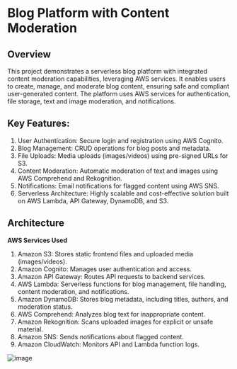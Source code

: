 # Blog Platform with Content Moderation
## Overview
This project demonstrates a serverless blog platform with integrated content moderation capabilities, leveraging AWS services. It enables users to create, manage, and moderate blog content, ensuring safe and compliant user-generated content. The platform uses AWS services for authentication, file storage, text and image moderation, and notifications.

## Key Features:
1. User Authentication: Secure login and registration using AWS Cognito.
2. Blog Management: CRUD operations for blog posts and metadata.
3. File Uploads: Media uploads (images/videos) using pre-signed URLs for S3.
4. Content Moderation: Automatic moderation of text and images using AWS Comprehend and Rekognition.
5. Notifications: Email notifications for flagged content using AWS SNS.
6. Serverless Architecture: Highly scalable and cost-effective solution built on AWS Lambda, API Gateway, DynamoDB, and S3.


## Architecture

**AWS Services Used**

1. Amazon S3: Stores static frontend files and uploaded media (images/videos).
2. Amazon Cognito: Manages user authentication and access.
3. Amazon API Gateway: Routes API requests to backend services.
4. AWS Lambda: Serverless functions for blog management, file handling, content moderation, and notifications.
5. Amazon DynamoDB: Stores blog metadata, including titles, authors, and moderation status.
6. AWS Comprehend: Analyzes blog text for inappropriate content.
7. Amazon Rekognition: Scans uploaded images for explicit or unsafe material.
8. Amazon SNS: Sends notifications about flagged content.
9. Amazon CloudWatch: Monitors API and Lambda function logs.

![image](https://github.com/user-attachments/assets/d3a8eaef-326e-4fb0-a159-8177eb31ebde)

